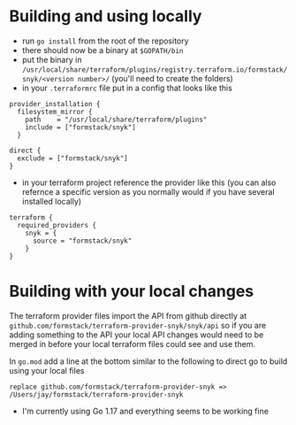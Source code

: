 # Building and using locally
- run `go install` from the root of the repository
- there should now be a binary at `$GOPATH/bin`
- put the binary in `/usr/local/share/terraform/plugins/registry.terraform.io/formstack/snyk/<version number>/` (you'll need to create the folders)
- in your `.terraformrc` file put in a config that looks like this
```
provider_installation {
  filesystem_mirror {
    path    = "/usr/local/share/terraform/plugins"
    include = ["formstack/snyk"]
  }

direct {
  exclude = ["formstack/snyk"]
}
```

- in your terraform project reference the provider like this (you can also refernce a specific version as you normally would if you have several installed locally)
```
terraform {
  required_providers {
    snyk = {
      source = "formstack/snyk"
    }
}
```

# Building with your local changes
The terraform provider files import the API from github directly at `github.com/formstack/terraform-provider-snyk/snyk/api` so if you are adding something to the API your local API changes would need to be merged in before your local terraform files could see and use them.

In `go.mod` add a line at the bottom similar to the following to direct go to build using your local files
```
replace github.com/formstack/terraform-provider-snyk => /Users/jay/formstack/terraform-provider-snyk
```

- I'm currently using Go 1.17 and everything seems to be working fine

